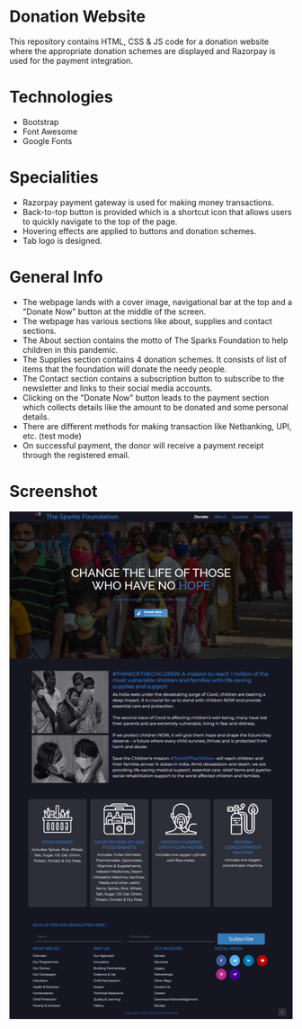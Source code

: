 # Donation Website
This repository contains HTML, CSS & JS code for a donation website where the appropriate donation schemes are displayed and Razorpay is used for the payment integration. 

# Technologies
* Bootstrap
* Font Awesome
* Google Fonts

# Specialities
* Razorpay payment gateway is used for making money transactions. 
* Back-to-top button is provided which is a shortcut icon that allows users to quickly navigate to the top of the page. 
* Hovering effects are applied to buttons and donation schemes.
* Tab logo is designed. 

# General Info 
* The webpage lands with a cover image, navigational bar at the top and a "Donate Now" button at the middle of the screen. <br />
* The webpage has various sections like about, supplies and contact sections. <br />
* The About section contains the motto of The Sparks Foundation to help children in this pandemic. <br />
* The Supplies section contains 4 donation schemes. It consists of list of items that the foundation will donate the needy people. <br />
* The Contact section contains a subscription button to subscribe to the newsletter and links to their social media accounts. <br />
* Clicking on the "Donate Now" button leads to the payment section which collects details like the amount to be donated and some personal details. <br />
* There are different methods for making transaction like Netbanking, UPI, etc. (test mode) <br />
* On successful payment, the donor will receive a payment receipt through the registered email. <br />

# Screenshot 
![Here is a screenshot of what it looks like](screenshot.png)

